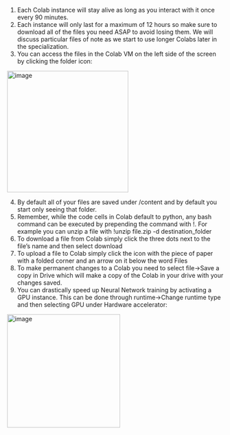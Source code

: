 
1.	Each Colab instance will stay alive as long as you interact with it once every 90 minutes.
2.	Each instance will only last for a maximum of 12 hours so make sure to download all of the files you need ASAP to avoid losing them. We will discuss particular files of note as we start to use longer Colabs later in the specialization.
3.	You can access the files in the Colab VM on the left side of the screen by clicking the folder icon: 
<img width="282" alt="image" src="https://user-images.githubusercontent.com/5742488/220037769-83b187ea-596b-4e32-959c-d37e221513aa.png">

4.	By default all of your files are saved under /content and by default you start only seeing that folder. 
5.	Remember, while the code cells in Colab default to python, any bash command can be executed by prepending the command with !. For example you can unzip a file with !unzip file.zip -d destination_folder
6.	To download a file from Colab simply click the three dots next to the file’s name and then select download
7.	To upload a file to Colab simply click the icon with the piece of paper with a folded corner and an arrow on it below the word Files
8.	To make permanent changes to a Colab you need to select file->Save a copy in Drive which will make a copy of the Colab in your drive with your changes saved.
9.	You can drastically speed up Neural Network training by activating a GPU instance. This can be done through runtime->Change runtime type and then selecting GPU under Hardware accelerator: 

<img width="263" alt="image" src="https://user-images.githubusercontent.com/5742488/220038131-b737f95c-ae14-4aae-841e-59ab456a44d2.png">
